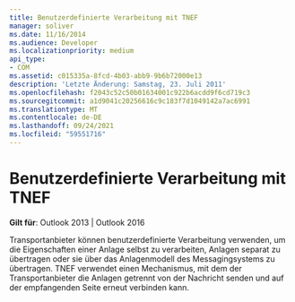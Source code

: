 ```yaml
---
title: Benutzerdefinierte Verarbeitung mit TNEF
manager: soliver
ms.date: 11/16/2014
ms.audience: Developer
ms.localizationpriority: medium
api_type:
- COM
ms.assetid: c015335a-8fcd-4b03-abb9-9b6b72000e13
description: 'Letzte Änderung: Samstag, 23. Juli 2011'
ms.openlocfilehash: f2043c52c50b01634001c922b6acdd9f6cd719c3
ms.sourcegitcommit: a1d9041c20256616c9c183f7d1049142a7ac6991
ms.translationtype: MT
ms.contentlocale: de-DE
ms.lasthandoff: 09/24/2021
ms.locfileid: "59551716"
---
```

# <a name="custom-processing-with-tnef"></a>Benutzerdefinierte Verarbeitung mit TNEF

**Gilt für**: Outlook 2013 | Outlook 2016 
  
Transportanbieter können benutzerdefinierte Verarbeitung verwenden, um die Eigenschaften einer Anlage selbst zu verarbeiten, Anlagen separat zu übertragen oder sie über das Anlagenmodell des Messagingsystems zu übertragen. TNEF verwendet einen Mechanismus, mit dem der Transportanbieter die Anlagen getrennt von der Nachricht senden und auf der empfangenden Seite erneut verbinden kann.
  

